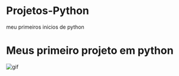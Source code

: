# Projetos-Python
meu primeiros inicios de python
#  Meus primeiro projeto em python
<img aling="rinht" alt="gif" windht="200" src="https://dellentconsulting.com/wp-content/uploads/2020/02/sd.jpg">
